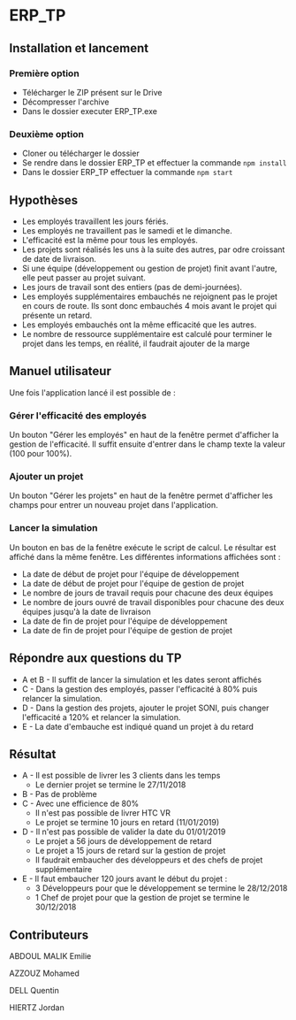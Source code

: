 # ERP_TP

## Installation et lancement
 
### Première option
 * Télécharger le ZIP présent sur le Drive
 * Décompresser l'archive
 * Dans le dossier executer ERP_TP.exe

### Deuxième option
 * Cloner ou télécharger le dossier
 * Se rendre dans le dossier ERP_TP et effectuer la commande `npm install`
 * Dans le dossier ERP_TP effectuer la commande `npm start`
 
## Hypothèses

 * Les employés travaillent les jours fériés.
 * Les employés ne travaillent pas le samedi et le dimanche.
 * L'efficacité est la même pour tous les employés.
 * Les projets sont réalisés les uns à la suite des autres, par odre croissant de date de livraison.
 * Si une équipe (développement ou gestion de projet) finit avant l'autre, elle peut passer au projet suivant.
 * Les jours de travail sont des entiers (pas de demi-journées).
 * Les employés supplémentaires embauchés ne rejoignent pas le projet en cours de route. Ils sont donc embauchés 4 mois avant le projet qui présente un retard.
 * Les employés embauchés ont la même efficacité que les autres.
 * Le nombre de ressource supplémentaire est calculé pour terminer le projet dans les temps, en réalité, il faudrait ajouter de la marge

## Manuel utilisateur

Une fois l'application lancé il est possible de :

### Gérer l'efficacité des employés

Un bouton "Gérer les employés" en haut de la fenêtre permet d'afficher la gestion de l'efficacité. Il suffit ensuite d'entrer dans le champ texte la valeur (100 pour 100%).

### Ajouter un projet

Un bouton "Gérer les projets" en haut de la fenêtre permet d'afficher les champs pour entrer un nouveau projet dans l'application.

### Lancer la simulation

Un bouton en bas de la fenêtre exécute le script de calcul. Le résultar est affiché dans la même fenêtre.
Les différentes informations affichées sont :
 * La date de début de projet pour l'équipe de développement
 * La date de début de projet pour l'équipe de gestion de projet
 * Le nombre de jours de travail requis pour chacune des deux équipes
 * Le nombre de jours ouvré de travail disponibles pour chacune des deux équipes jusqu'à la date de livraison
 * La date de fin de projet pour l'équipe de développement
 * La date de fin de projet pour l'équipe de gestion de projet

## Répondre aux questions du TP

 * A et B - Il suffit de lancer la simulation et les dates seront affichés
 * C - Dans la gestion des employés, passer l'efficacité à 80% puis relancer la simulation.
 * D - Dans la gestion des projets, ajouter le projet SONI, puis changer l'efficacité a 120% et relancer la simulation.
 * E - La date d'embauche est indiqué quand un projet à du retard
 
 ## Résultat

  * A - Il est possible de livrer les 3 clients dans les temps
    * Le dernier projet se termine le 27/11/2018
  * B - Pas de problème
  * C - Avec une efficience de 80%
    * Il n'est pas possible de livrer HTC VR
    * Le projet se termine 10 jours en retard (11/01/2019)
  * D - Il n'est pas possible de valider la date du 01/01/2019
    * Le projet a 56 jours de développement de retard
    * Le projet a 15 jours de retard sur la gestion de projet
    * Il faudrait embaucher des développeurs et des chefs de projet supplémentaire
  * E - Il faut embaucher 120 jours avant le début du projet :
    * 3 Développeurs pour que le développement se termine le 28/12/2018
    * 1 Chef de projet pour que la gestion de projet se termine le 30/12/2018

## Contributeurs 

ABDOUL MALIK Emilie 

AZZOUZ Mohamed 

DELL Quentin 

HIERTZ Jordan
